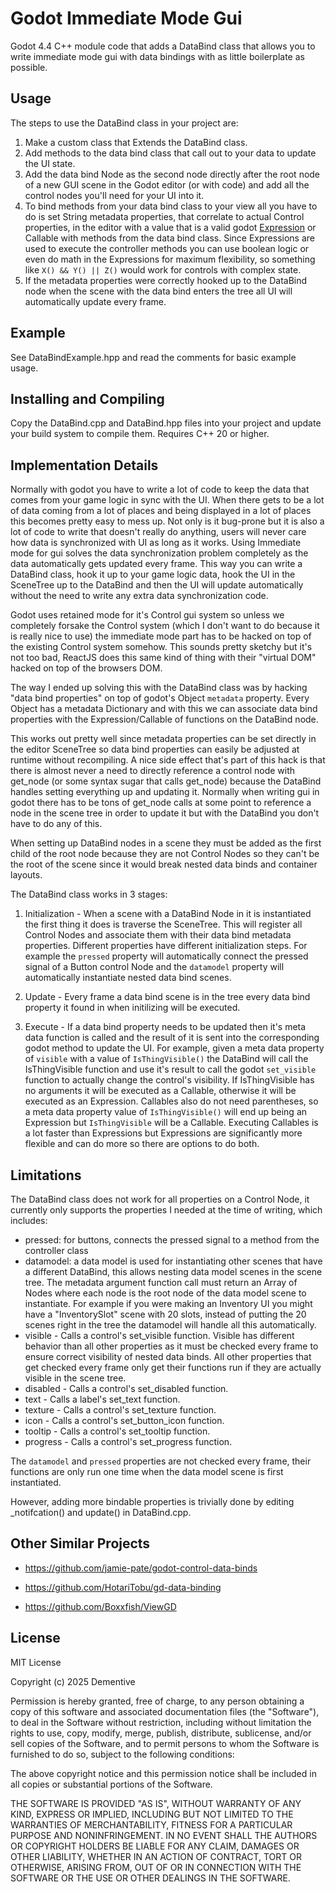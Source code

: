 # Godot Immediate Mode Gui

Godot 4.4 C++ module code that adds a DataBind class that allows you to write immediate mode gui with data bindings with as little boilerplate as possible.

## Usage

The steps to use the DataBind class in your project are:

1. Make a custom class that Extends the DataBind class.
2. Add methods to the data bind class that call out to your data to update the UI state.
3. Add the data bind Node as the second node directly after the root node of a new GUI scene in the Godot editor (or with code) and add all the control nodes you'll need for your UI into it.
4. To bind methods from your data bind class to your view all you have to do is set String metadata properties, that correlate to actual Control properties, in the editor with a value that is a valid godot [Expression](https://docs.godotengine.org/en/stable/tutorials/scripting/evaluating_expressions.html) or Callable with methods from the data bind class. Since Expressions are used to execute the controller methods you can use boolean logic or even do math in the Expressions for maximum flexibility, so something like `X() && Y() || Z()` would work for controls with complex state.
5. If the metadata properties were correctly hooked up to the DataBind node when the scene with the data bind enters the tree all UI will automatically update every frame.

## Example

See DataBindExample.hpp and read the comments for basic example usage.

## Installing and Compiling

Copy the DataBind.cpp and DataBind.hpp files into your project and update your build system to compile them. Requires C++ 20 or higher.

## Implementation Details

Normally with godot you have to write a lot of code to keep the data that comes from your game logic in sync with the UI. When there gets to be a lot of data coming from a lot of places and being displayed in a lot of places this becomes pretty easy to mess up. Not only is it bug-prone but it is also a lot of code to write that doesn't really do anything, users will never care how data is synchronized with UI as long as it works. Using Immediate mode for gui solves the data synchronization problem completely as the data automatically gets updated every frame. This way you can write a DataBind class, hook it up to your game logic data, hook the UI in the SceneTree up to the DataBind and then the UI will update automatically without the need to write any extra data synchronization code.


Godot uses retained mode for it's Control gui system so unless we completely forsake the Control system (which I don't want to do because it is really nice to use) the immediate mode part has to be hacked on top of the existing Control system somehow. This sounds pretty sketchy but it's not too bad, ReactJS does this same kind of thing with their "virtual DOM" hacked on top of the browsers DOM.


The way I ended up solving this with the DataBind class was by hacking "data bind properties" on top of godot's Object `metadata` property. Every Object has a metadata Dictionary and with this we can associate data bind properties with the Expression/Callable of functions on the DataBind node. 


This works out pretty well since metadata properties can be set directly in the editor SceneTree so data bind properties can easily be adjusted at runtime without recompiling. A nice side effect that's part of this hack is that there is almost never a need to directly reference a control node with get_node (or some syntax sugar that calls get_node) because the DataBind handles setting everything up and updating it. Normally when writing gui in godot there has to be tons of get_node calls at some point to reference a node in the scene tree in order to update it but with the DataBind you don't have to do any of this.


When setting up DataBind nodes in a scene they must be added as the first child of the root node because they are not Control Nodes so they can't be the root of the scene since it would break nested data binds and container layouts.


The DataBind class works in 3 stages:

1. Initialization - When a scene with a DataBind Node in it is instantiated the first thing it does is traverse the SceneTree. This will register all Control Nodes and associate them with their data bind metadata properties. Different properties have different initialization steps. For example the `pressed` property will automatically connect the pressed signal of a Button control Node and the `datamodel` property will automatically instantiate nested data bind scenes. 

2. Update - Every frame a data bind scene is in the tree every data bind property it found in when initilizing will be executed.

3. Execute - If a data bind property needs to be updated then it's meta data function is called and the result of it is sent into the corresponding godot method to update the UI. For example, given a meta data property of `visible` with a value of `IsThingVisible()` the DataBind will call the IsThingVisible function and use it's result to call the godot `set_visible` function to actually change the control's visibility. If IsThingVisible has no arguments it will be executed as a Callable, otherwise it will be executed as an Expression. Callables also do not need parentheses, so a meta data property value of `IsThingVisible()` will end up being an Expression but `IsThingVisible` will be a Callable. Executing Callables is a lot faster than Expressions but Expressions are significantly more flexible and can do more so there are options to do both.

## Limitations

The DataBind class does not work for all properties on a Control Node, it currently only supports the properties I needed at the time of writing, which includes:

- pressed: for buttons, connects the pressed signal to a method from the controller class
- datamodel: a data model is used for instantiating other scenes that have a different DataBind, this allows nesting data model scenes in the scene tree. The metadata argument function call must return an Array of Nodes where each node is the root node of the data model scene to instantiate. For example if you were making an Inventory UI you might have a "InventorySlot" scene with 20 slots, instead of putting the 20 scenes right in the tree the datamodel will handle all this automatically.
- visible - Calls a control's set_visible function. Visible has different behavior than all other properties as it must be checked every frame to ensure correct visibility of nested data binds. All other properties that get checked every frame only get their functions run if they are actually visible in the scene tree.
- disabled - Calls a control's set_disabled function.
- text - Calls a label's set_text function.
- texture - Calls a control's set_texture function.
- icon - Calls a control's set_button_icon function.
- tooltip - Calls a control's set_tooltip function.
- progress - Calls a control's set_progress function.

The `datamodel` and `pressed` properties are not checked every frame, their functions are only run one time when the data model scene is first instantiated.

However, adding more bindable properties is trivially done by editing \_notifcation() and update() in DataBind.cpp.

## Other Similar Projects

- https://github.com/jamie-pate/godot-control-data-binds

- https://github.com/HotariTobu/gd-data-binding

- https://github.com/Boxxfish/ViewGD

## License

MIT License

Copyright (c) 2025 Dementive

Permission is hereby granted, free of charge, to any person obtaining a copy
of this software and associated documentation files (the "Software"), to deal
in the Software without restriction, including without limitation the rights
to use, copy, modify, merge, publish, distribute, sublicense, and/or sell
copies of the Software, and to permit persons to whom the Software is
furnished to do so, subject to the following conditions:

The above copyright notice and this permission notice shall be included in all
copies or substantial portions of the Software.

THE SOFTWARE IS PROVIDED "AS IS", WITHOUT WARRANTY OF ANY KIND, EXPRESS OR
IMPLIED, INCLUDING BUT NOT LIMITED TO THE WARRANTIES OF MERCHANTABILITY,
FITNESS FOR A PARTICULAR PURPOSE AND NONINFRINGEMENT. IN NO EVENT SHALL THE
AUTHORS OR COPYRIGHT HOLDERS BE LIABLE FOR ANY CLAIM, DAMAGES OR OTHER
LIABILITY, WHETHER IN AN ACTION OF CONTRACT, TORT OR OTHERWISE, ARISING FROM,
OUT OF OR IN CONNECTION WITH THE SOFTWARE OR THE USE OR OTHER DEALINGS IN THE
SOFTWARE.
